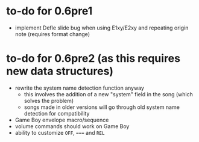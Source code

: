 # to-do for 0.6pre1

- implement Defle slide bug when using E1xy/E2xy and repeating origin note (requires format change)

# to-do for 0.6pre2 (as this requires new data structures)

- rewrite the system name detection function anyway
  - this involves the addition of a new "system" field in the song (which solves the problem)
  - songs made in older versions will go through old system name detection for compatibility
- Game Boy envelope macro/sequence
- volume commands should work on Game Boy
- ability to customize `OFF`, `===` and `REL`
